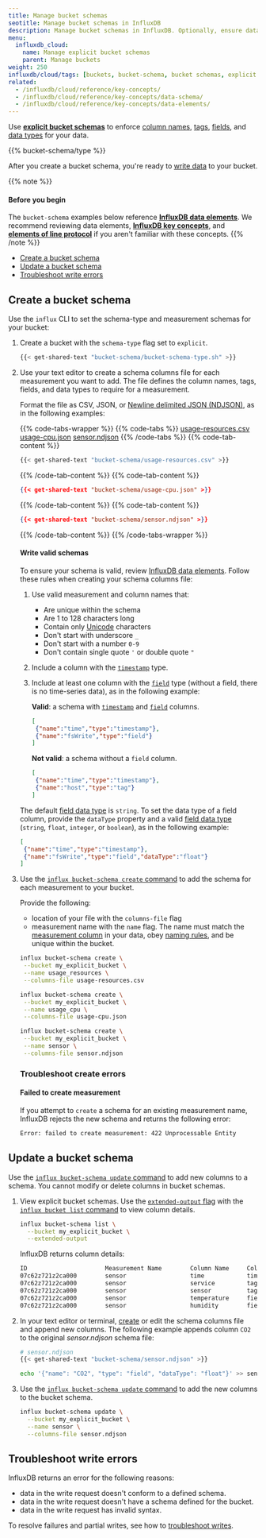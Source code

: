 ```yaml
---
title: Manage bucket schemas
seotitle: Manage bucket schemas in InfluxDB
description: Manage bucket schemas in InfluxDB. Optionally, ensure data written to InfluxDB follows a specific schema.
menu:
  influxdb_cloud:
    name: Manage explicit bucket schemas
    parent: Manage buckets
weight: 250
influxdb/cloud/tags: [buckets, bucket-schema, bucket schemas, explicit bucket schemas, schema]
related:
  - /influxdb/cloud/reference/key-concepts/
  - /influxdb/cloud/reference/key-concepts/data-schema/
  - /influxdb/cloud/reference/key-concepts/data-elements/
---
```


Use [**explicit bucket schemas**](/influxdb/cloud/reference/key-concepts/data-elements/#bucket-schema) to enforce [column names](/influxdb/cloud/reference/glossary/#column), [tags](/influxdb/cloud/reference/glossary/#tag), [fields](/influxdb/cloud/reference/glossary/#field), and
[data types](/influxdb/cloud/reference/glossary/#data-type) for your data.

{{% bucket-schema/type %}}

After you create a bucket schema, you're ready to [write data](/influxdb/cloud/write-data/) to your bucket.

{{% note %}}

#### Before you begin

The `bucket-schema` examples below reference [**InfluxDB data elements**](/influxdb/cloud/reference/key-concepts/data-elements/). We recommend reviewing data elements, [**InfluxDB key concepts**](/influxdb/cloud/reference/key-concepts/), and [**elements of line protocol**](/influxdb/cloud/reference/syntax/line-protocol/#elements-of-line-protocol) if you aren't familiar with these concepts.
{{% /note %}}

- [Create a bucket schema](#create-a-bucket-schema)
- [Update a bucket schema](#update-a-bucket-schema)
- [Troubleshoot write errors](#troubleshoot-write-errors)

## Create a bucket schema
Use the `influx` CLI to set the schema-type and measurement schemas for your bucket:
1. Create a bucket with the `schema-type` flag set to `explicit`.

    ```sh
    {{< get-shared-text "bucket-schema/bucket-schema-type.sh" >}}
    ```

2. Use your text editor to create a schema columns file for each measurement you want to add.
   The file defines the column names, tags, fields, and data types to require for a measurement.

   Format the file as CSV, JSON, or [Newline delimited JSON (NDJSON)](http://ndjson.org/),
   as in the following examples:
   
   {{% code-tabs-wrapper %}}
   {{% code-tabs %}}
   [usage-resources.csv](#)
   [usage-cpu.json](#)
   [sensor.ndjson](#)
   {{% /code-tabs %}}
   {{% code-tab-content %}}
   ```sh
   {{< get-shared-text "bucket-schema/usage-resources.csv" >}}
   ```
   {{% /code-tab-content %}}
   {{% code-tab-content %}}
   ```json
   {{< get-shared-text "bucket-schema/usage-cpu.json" >}}
   ```
   {{% /code-tab-content %}}
   {{% code-tab-content %}}
   ```json
   {{< get-shared-text "bucket-schema/sensor.ndjson" >}}
   ```
   {{% /code-tab-content %}}
   {{% /code-tabs-wrapper %}}

   #### Write valid schemas
   To ensure your schema is valid, review [InfluxDB data elements](/influxdb/cloud/reference/key-concepts/data-elements/).
   Follow these rules when creating your schema columns file:
   1. Use valid measurement and column names that:
      - Are unique within the schema
      - Are 1 to 128 characters long
      - Contain only [Unicode](https://www.unicode.org/charts/) characters
      - Don't start with underscore `_`
      - Don't start with a number `0-9`
      - Don't contain single quote `'` or double quote `"`
   2. Include a column with the [`timestamp`](/influxdb/cloud/reference/key-concepts/data-elements/#timestamp) type.
   3. Include at least one column with the [`field`](/influxdb/cloud/reference/key-concepts/data-elements/#fields) type (without a field, there is no time-series data), as in the following example:

      **Valid**: a schema with [`timestamp`]() and [`field`]() columns.
      ```json
      [
       {"name":"time","type":"timestamp"},
       {"name":"fsWrite","type":"field"}
      ]
      ```

      **Not valid**: a schema without a `field` column.
      ```json
      [
       {"name":"time","type":"timestamp"},
       {"name":"host","type":"tag"}
      ]
      ```

   The default [field data type](/influxdb/cloud/reference/key-concepts/data-elements/#field-value) is `string`.
   To set the data type of a field column, provide the `dataType` property and a valid
   [field data type](/influxdb/cloud/reference/key-concepts/data-elements/#field-value) (`string`, `float`, `integer`, or `boolean`),
   as in the following example:

   ```json
   [
    {"name":"time","type":"timestamp"},
    {"name":"fsWrite","type":"field","dataType":"float"}
   ]
   ```

3. Use the [`influx bucket-schema create` command](/influxdb/cloud/reference/cli/influx/bucket-schema/create) to add the schema for each measurement to your bucket.

    Provide the following:
    - location of your file with the `columns-file` flag
    - measurement name with the `name` flag. The name must match the [measurement column](/influxdb/cloud/reference/key-concepts/data-elements/#measurement) in your data, obey [naming rules](#write-valid-schemas), and be unique within the bucket.

    ```sh
    influx bucket-schema create \
     --bucket my_explicit_bucket \
     --name usage_resources \
     --columns-file usage-resources.csv

    influx bucket-schema create \
     --bucket my_explicit_bucket \
     --name usage_cpu \
     --columns-file usage-cpu.json

    influx bucket-schema create \
     --bucket my_explicit_bucket \
     --name sensor \
     --columns-file sensor.ndjson     
    ```

    ### Troubleshoot create errors

    #### Failed to create measurement
    If you attempt to `create` a schema for an existing measurement name, InfluxDB rejects the new schema and returns the following error:

    ```sh
    Error: failed to create measurement: 422 Unprocessable Entity
    ```

## Update a bucket schema

Use the [`influx bucket-schema update` command](/influxdb/cloud/reference/cli/influx/bucket-schema/update) to add new columns to a schema. You cannot modify or delete columns in bucket schemas.

1. View explicit bucket schemas.
Use the [`extended-output` flag](/influxdb/cloud/reference/cli/influx/bucket-schema/list#list-all-schema-of-a-bucket-and-print-column-information) with the [`influx bucket list` command](/influxdb/cloud/reference/cli/influx/bucket-schema/list) to view column details.

    ```sh
    influx bucket-schema list \
      --bucket my_explicit_bucket \
      --extended-output
    ```

    InfluxDB returns column details:

    ```sh
    ID                      Measurement Name        Column Name     Column Type     Column Data Type   Bucket ID
    07c62z721z2ca000        sensor                  time            timestamp                          a7d5558b880a95da
    07c62z721z2ca000        sensor                  service         tag                                a7d5558b880a95da
    07c62z721z2ca000        sensor                  sensor          tag                                a7d5558b880a95da
    07c62z721z2ca000        sensor                  temperature     field           float              a7d5558b880a95da
    07c62z721z2ca000        sensor                  humidity        field           float              a7d5558b880a95da
    ```

2. In your text editor or terminal, [create](#create-a-bucket-schema) or edit the schema columns file and append new columns. The following example appends column `CO2` to the original *sensor.ndjson* schema file:

    ```sh
    # sensor.ndjson
    {{< get-shared-text "bucket-schema/sensor.ndjson" >}}
    ```

    ```sh
    echo '{"name": "CO2", "type": "field", "dataType": "float"}' >> sensor.ndjson
    ```

3. Use the [`influx bucket-schema update` command](/influxdb/cloud/reference/cli/influx/bucket-schema/update) to add the new columns to the bucket schema.

    ```sh
    influx bucket-schema update \
      --bucket my_explicit_bucket \
      --name sensor \
      --columns-file sensor.ndjson
    ```

## Troubleshoot write errors

InfluxDB returns an error for the following reasons:

- data in the write request doesn't conform to a defined schema.
- data in the write request doesn't have a schema defined for the bucket.
- data in the write request has invalid syntax.

To resolve failures and partial writes, see how to [troubleshoot writes](/influxdb/cloud/write-data/troubleshoot/).
